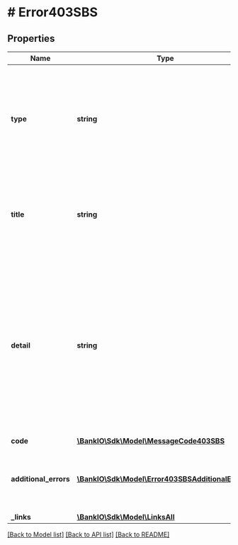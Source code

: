 # # Error403SBS

## Properties

Name | Type | Description | Notes
------------ | ------------- | ------------- | -------------
**type** | **string** | A URI reference [RFC3986] that identifies the problem type.  Remark For Future: These URI will be provided by NextGenPSD2 in future. | 
**title** | **string** | Short human readable description of error type.  Could be in local language.  To be provided by ASPSPs. | [optional] 
**detail** | **string** | Detailed human readable text specific to this instance of the error.  XPath might be used to point to the issue generating the error in addition. Remark for Future: In future, a dedicated field might be introduced for the XPath. | [optional] 
**code** | [**\BankIO\Sdk\Model\MessageCode403SBS**](MessageCode403SBS.md) |  | 
**additional_errors** | [**\BankIO\Sdk\Model\Error403SBSAdditionalErrors[]**](Error403SBSAdditionalErrors.md) | Array of Error Information Blocks.  Might be used if more than one error is to be communicated | [optional] 
**_links** | [**\BankIO\Sdk\Model\LinksAll**](LinksAll.md) |  | [optional] 

[[Back to Model list]](../../README.md#documentation-for-models) [[Back to API list]](../../README.md#documentation-for-api-endpoints) [[Back to README]](../../README.md)


